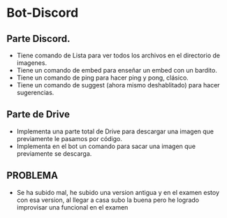 # Bot-Discord

## Parte Discord.

- Tiene comando de Lista para ver todos los archivos en el directorio de imagenes.
- Tiene un comando de embed para enseñar un embed con un bardito.
- Tiene un comando de ping para hacer ping y pong, clásico.
- Tiene un comando de suggest (ahora mismo deshablitado) para hacer sugerencias.

## Parte de Drive

- Implementa una parte total de Drive para descargar una imagen que previamente le pasamos por código.
- Implementa en el bot un comando para sacar una imagen que previamente se descarga.

## PROBLEMA
- Se ha subido mal, he subido una version antigua y en el examen estoy con esa version, al llegar a casa subo la buena pero he logrado improvisar una funcional en el examen
